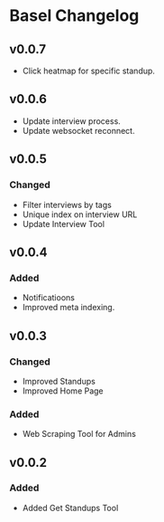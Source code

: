 # Basel Changelog

## v0.0.7
- Click heatmap for specific standup.

## v0.0.6
- Update interview process.
- Update websocket reconnect.

## v0.0.5

### Changed
- Filter interviews by tags
- Unique index on interview URL
- Update Interview Tool

## v0.0.4

### Added

- Notificatioons
- Improved meta indexing.

## v0.0.3

### Changed

- Improved Standups
- Improved Home Page

### Added

- Web Scraping Tool for Admins

## v0.0.2

### Added

- Added Get Standups Tool
